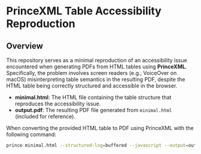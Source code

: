 # PrinceXML Table Accessibility Reproduction

## Overview

This repository serves as a minimal reproduction of an accessibility issue encountered when generating PDFs from HTML tables using **PrinceXML**. Specifically, the problem involves screen readers (e.g., VoiceOver on macOS) misinterpreting table semantics in the resulting PDF, despite the HTML table being correctly structured and accessible in the browser.

- **minimal.html**: The HTML file containing the table structure that reproduces the accessibility issue.
- **output.pdf**: The resulting PDF file generated from `minimal.html` (included for reference).

When converting the provided HTML table to PDF using PrinceXML with the following command:

```bash
prince minimal.html --structured-log=buffered --javascript --output=output.pdf --pdf-profile=PDF/A-3a+PDF/UA-1
```
